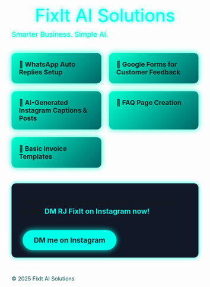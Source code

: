 <!DOCTYPE html>
<html lang="en">
<head>
  <meta charset="UTF-8" />
  <meta name="viewport" content="width=device-width, initial-scale=1" />
  <title>FixIt AI Solutions</title>
  <style>
    @import url('https://fonts.googleapis.com/css2?family=Orbitron:wght@500&family=Roboto:wght@400;700&display=swap');

    body {
      margin: 0;
      font-family: 'Roboto', sans-serif;
      background: #0f111b;
      color: #eee;
      display: flex;
      flex-direction: column;
      min-height: 100vh;
      justify-content: center;
      align-items: center;
      padding: 20px;
      text-align: center;
    }

    header {
      font-family: 'Orbitron', sans-serif;
      font-size: 3rem;
      color: #00ffea;
      margin-bottom: 0.2em;
      text-shadow: 0 0 10px #00ffea;
    }

    .tagline {
      font-size: 1.2rem;
      color: #00ffd1;
      margin-bottom: 2em;
      text-shadow: 0 0 6px #00ffd1;
    }

    .services {
      display: grid;
      grid-template-columns: repeat(auto-fit, minmax(200px, 1fr));
      gap: 1.5em;
      max-width: 900px;
      width: 100%;
      margin-bottom: 3em;
    }

    .service-item {
      background: linear-gradient(135deg, #00ffd1 0%, #006666 100%);
      border-radius: 12px;
      padding: 20px;
      box-shadow: 0 0 15px #00ffd1;
      color: #021f1f;
      font-weight: 700;
      font-size: 1.1rem;
    }

    .contact {
      font-size: 1.2rem;
      background: #111827;
      padding: 20px 30px;
      border-radius: 12px;
      box-shadow: 0 0 12px #00ffd1;
      max-width: 500px;
      margin-bottom: 2em;
    }

    .contact strong {
      color: #00ffea;
    }

    .btn-contact {
      background: #00ffea;
      color: #021f1f;
      font-weight: 700;
      padding: 15px 30px;
      border-radius: 30px;
      text-decoration: none;
      font-size: 1.2rem;
      box-shadow: 0 0 15px #00ffea;
      transition: background 0.3s ease;
      display: inline-block;
      margin-top: 1em;
    }

    .btn-contact:hover {
      background: #00d1b2;
    }

    footer {
      margin-top: auto;
      font-size: 0.9rem;
      color: #004d4d;
      padding: 10px 0;
    }

    @media (max-width: 480px) {
      header {
        font-size: 2.2rem;
      }
      .services {
        grid-template-columns: 1fr;
      }
    }
  </style>
</head>
<body>

  <header>FixIt AI Solutions</header>
  <div class="tagline">Smarter Business. Simple AI.</div>

  <section class="services" aria-label="Services offered">
    <div class="service-item">💬 WhatsApp Auto Replies Setup</div>
    <div class="service-item">📩 Google Forms for Customer Feedback</div>
    <div class="service-item">🧠 AI-Generated Instagram Captions & Posts</div>
    <div class="service-item">📄 FAQ Page Creation</div>
    <div class="service-item">🧾 Basic Invoice Templates</div>
  </section>

  <section class="contact" aria-label="Contact information">
    <p>Want to boost your business with AI-powered tools? <strong>DM RJ FixIt on Instagram now!</strong></p>
    <a href="https://instagram.com/" target="_blank" rel="noopener" class="btn-contact">DM me on Instagram</a>
  </section>

  <footer>© 2025 FixIt AI Solutions</footer>

</body>
</html>
